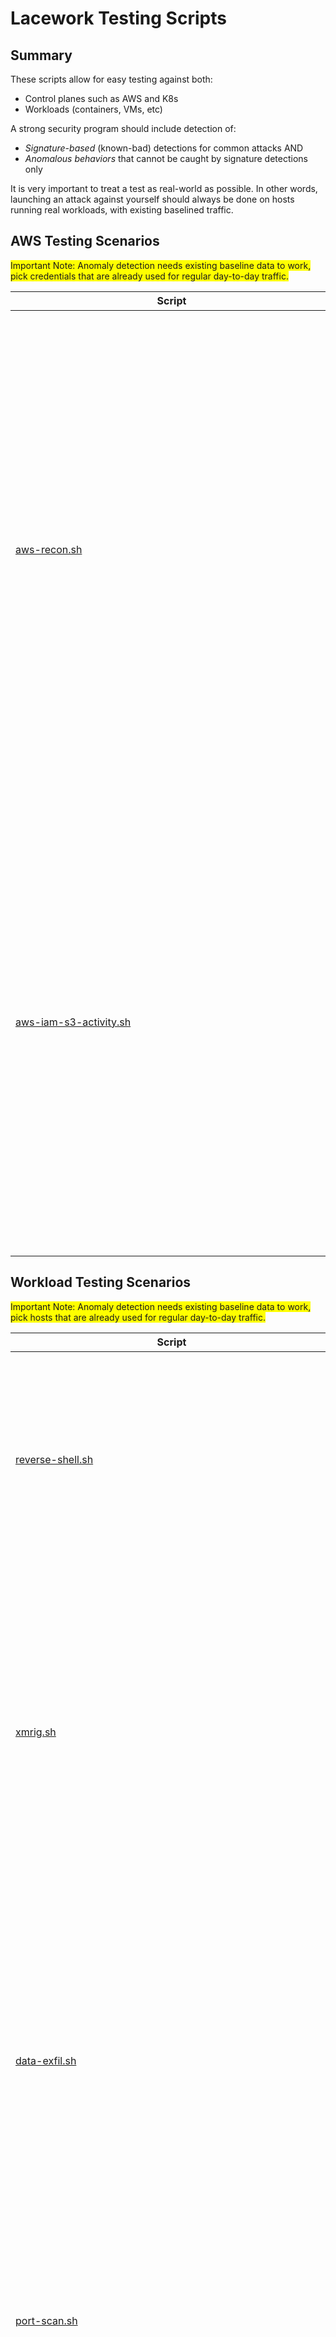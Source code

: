 # Lacework Testing Scripts

## Summary

These scripts allow for easy testing against both:

- Control planes such as AWS and K8s
- Workloads (containers, VMs, etc)

A strong security program should include detection of:

- *Signature-based* (known-bad) detections for common attacks AND
- *Anomalous behaviors* that cannot be caught by signature detections only

It is very important to treat a test as real-world as possible.  In other words, launching an attack against yourself should always be done on hosts running real workloads, with existing baselined traffic.

## AWS Testing Scenarios

<span style="background-color: #FFFF00">Important Note: Anomaly detection needs existing baseline data to work, pick credentials that are already used for regular day-to-day traffic.</span>

| Script<br/><img src="https://upload.wikimedia.org/wikipedia/commons/c/c0/Blank.gif" height="1" width="500"> | Alerting Types<br/><img src="https://upload.wikimedia.org/wikipedia/commons/c/c0/Blank.gif" height="1" width="300"> | Instructions |
| ------ | -------------- | ------------ |
| [aws-recon.sh](./aws-recon.sh) | ✅ Anomaly<br/>✅ Policy | Dependencies: `aws` cli tool.<br/><br/>Using *an existing IAM user* or on an instance provisioned with an instance profile known to Lacework, you may execute this script to generate a high volume of (read-only) API calls to AWS across many different services (EC2, Secrets Manager, RDS, IAM, KMS).  Depending on the permissions of your user, you will see either anomaly-only alerts, OR anomalies + policy alerts if this activity generates a high number of access-denied errors.<br/><br/>To provide permissions to the `aws` cli tool, either run this from an EC2 host with privileges assigned as an instance profile, OR run this script with environment variables set for some combination of `AWS_PROFILE`, or `AWS_ACCESS_KEY_ID`, `AWS_SECRET_ACCESS_KEY`. |
| [aws-iam-s3-activity.sh](./aws-iam-s3-activity.sh) | ✅ Anomaly<br/>✅ Policy | Dependencies: `aws` cli tool.<br/><br/>Using *an existing IAM user* or on an instance provisioned with an instance profile known to Lacework, you may execute this script to generate activity in the form of creating an IAM user, assigning policy, creating and uploading content to an S3 bucket, and deleting the S3 bucket, and IAM user.  This will require administrator level permissions. The alerts generated will be a combination of policy & anomaly based alerts. <br/><br/>To provide permissions to the `aws` cli tool, either run this from an EC2 host with privileges assigned as an instance profile, OR run this script with environment variables set for some combination of `AWS_PROFILE`, or `AWS_ACCESS_KEY_ID`, `AWS_SECRET_ACCESS_KEY`. |

## Workload Testing Scenarios

<span style="background-color: #FFFF00">Important Note: Anomaly detection needs existing baseline data to work, pick hosts that are already used for regular day-to-day traffic.</span>

| Script<img src="https://upload.wikimedia.org/wikipedia/commons/c/c0/Blank.gif" height="1" width="500"> | Alerting Types<br/><img src="https://upload.wikimedia.org/wikipedia/commons/c/c0/Blank.gif" height="1" width="300"> | Instructions |
| ------ | -------------- | ------------ |
| [reverse-shell.sh](./reverse-shell.sh) | ✅ Anomaly<br/>✅ Policy | Running this script will provide a step-by-step guide on establishing a reverse shell from a target host to an attacker's host.  There are no dependencies. Customers often use this as a starting point to run further tests. |
| [xmrig.sh](./xmrig.sh) | ✅ Policy | This will download and run a cryptocurrency miner. It is not configured to mine anything, but it will establish the same connections an actual miner would make to a backend mining pool. Run this script and let it execute for a few minutes. The events to expect will be critical malware and critical known-bad external host. |
| [data-exfil.sh](./data-exfil.sh) | ✅ Anomaly | Running this script will create a ~50mb temporary file and upload it to a pastebin-equivalent site.  Make sure this is run on a host that Lacework has already baselined thoroughly.  This should trigger an anomalous external connection.  Use in conjunction with other scripts and reverse shells to simulate a wider attack. |
| [port-scan.sh](port-scan.sh) | ✅ Anomaly<br/>✅ Policy | Running this script will provide some directions on running a port scan from an internal host.<br/><br/>TIP: Try running this after obtaining a reverse shell using the above directions. |
| [Testing Appliance](https://github.com/lacework-community/reverse-shell-simulation-app) | Special | This is a nodejs app for testing, which can be run an environment Lacework is instrumenting.  The app is designed to be browser-accessible, and noisy on the network. After 3 hours it enables a faux-reverse shell to execute commands on the remote server.  From here, one may establish a genuine reverse shell, and / or run commands directly.  It is a good stand-in for testing Lacework in an environment where there are no good candidate workloads to "attack". |
